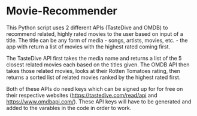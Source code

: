 # Movie-Recommender
This Python script uses 2 different APIs (TasteDive and OMDB) to recommend related, highly rated movies to the user based on input of a title. The title can be any form of media - songs, artists, movies, etc. - the app with return a list of movies with the highest rated coming first.

The TasteDive API first takes the media name and returns a list of the 5 closest related movies each based on the titles given. The OMDB API then takes those related movies, looks at their Rotten Tomatoes rating, then returns a sorted list of related movies ranked by the highest rated first.

Both of these APIs do need keys which can be signed up for for free on their respective websites (https://tastedive.com/read/api and https://www.omdbapi.com/). These API keys will have to be generated and added to the <param> varables in the code in order to work.
